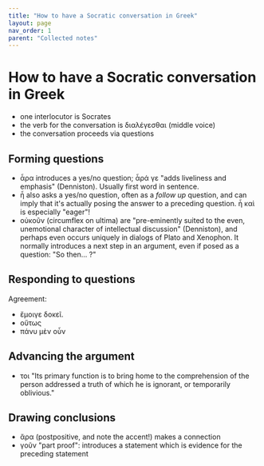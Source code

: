 ```yaml
---
title: "How to have a Socratic conversation in Greek"
layout: page
nav_order: 1
parent: "Collected notes"
---
```


# How to have a Socratic conversation in Greek

- one interlocutor is Socrates
- the verb for the conversation is διαλέγεσθαι (middle voice)
- the conversation proceeds via questions


## Forming questions

- ἆρα introduces a yes/no question; ἆρά γε "adds liveliness and emphasis" (Denniston). Usually first word in sentence.
- ἦ also asks a yes/no question, often as a *follow up* question, and can imply that it's actually posing the answer to a preceding question. ἦ καὶ is especially "eager"!
- οὐκοῦν (circumflex on ultima) are "pre-eminently suited to the even, unemotional character of intellectual discussion" (Denniston), and perhaps even occurs uniquely in dialogs of Plato and Xenophon.  It normally introduces a next step in an argument, even if posed as a question: "So then... ?"


## Responding to questions

Agreement:

- ἔμοιγε δοκεῖ.
- οὕτως
- πάνυ μὲν οὖν

## Advancing the argument

- τοι "Its primary function is to bring home to the comprehension of the person addressed a truth of which he is ignorant, or temporarily oblivious."



## Drawing conclusions

- ἄρα (postpositive, and note the accent!) makes a connection
- γοῦν "part proof": introduces a statement which is evidence for the preceding statement